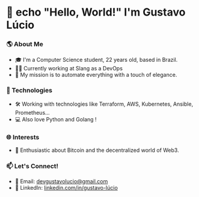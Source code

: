 # 👋 echo "Hello, World!" I'm Gustavo Lúcio

### 🌎 About Me
- 🎓 I'm a Computer Science student, 22 years old, based in Brazil.
- 👨‍💻 Currently working at Slang as a DevOps
- 🚀 My mission is to automate everything with a touch of elegance.

### 💼 Technologies
- 🛠️ Working with technologies like Terraform, AWS, Kubernetes, Ansible, Prometheus...
- 💻 Also love Python and Golang ! 

### 🌐 Interests
- 🌟 Enthusiastic about Bitcoin and the decentralized world of Web3.

### 📫 Let's Connect!
- 📧 Email: devgustavolucio@gmail.com
- 💼 LinkedIn: [linkedin.com/in/gustavo-lúcio](https://www.linkedin.com/in/gustavo-lúcio)
